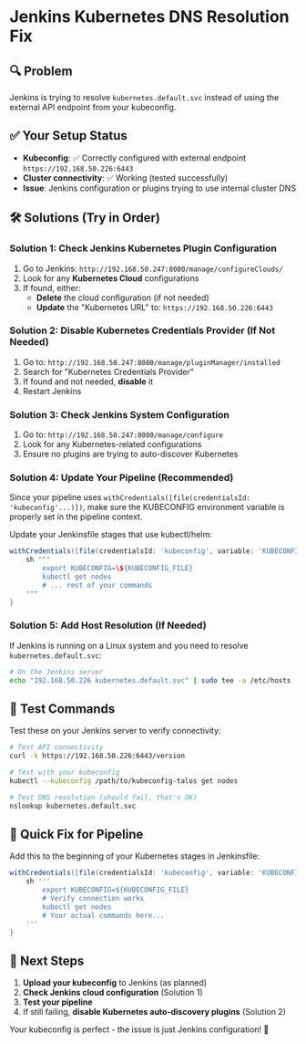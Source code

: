 # Jenkins Kubernetes DNS Resolution Fix

## 🔍 Problem
Jenkins is trying to resolve `kubernetes.default.svc` instead of using the external API endpoint from your kubeconfig.

## ✅ Your Setup Status
- **Kubeconfig**: ✅ Correctly configured with external endpoint `https://192.168.50.226:6443`
- **Cluster connectivity**: ✅ Working (tested successfully)
- **Issue**: Jenkins configuration or plugins trying to use internal cluster DNS

## 🛠️ Solutions (Try in Order)

### Solution 1: Check Jenkins Kubernetes Plugin Configuration

1. Go to Jenkins: `http://192.168.50.247:8080/manage/configureClouds/`
2. Look for any **Kubernetes Cloud** configurations
3. If found, either:
   - **Delete** the cloud configuration (if not needed)
   - **Update** the "Kubernetes URL" to: `https://192.168.50.226:6443`

### Solution 2: Disable Kubernetes Credentials Provider (If Not Needed)

1. Go to: `http://192.168.50.247:8080/manage/pluginManager/installed`
2. Search for "Kubernetes Credentials Provider"
3. If found and not needed, **disable** it
4. Restart Jenkins

### Solution 3: Check Jenkins System Configuration

1. Go to: `http://192.168.50.247:8080/manage/configure`
2. Look for any Kubernetes-related configurations
3. Ensure no plugins are trying to auto-discover Kubernetes

### Solution 4: Update Your Pipeline (Recommended)

Since your pipeline uses `withCredentials([file(credentialsId: 'kubeconfig'...)])`, make sure the KUBECONFIG environment variable is properly set in the pipeline context.

Update your Jenkinsfile stages that use kubectl/helm:

```groovy
withCredentials([file(credentialsId: 'kubeconfig', variable: 'KUBECONFIG_FILE')]) {
    sh """
        export KUBECONFIG=\${KUBECONFIG_FILE}
        kubectl get nodes
        # ... rest of your commands
    """
}
```

### Solution 5: Add Host Resolution (If Needed)

If Jenkins is running on a Linux system and you need to resolve `kubernetes.default.svc`:

```bash
# On the Jenkins server
echo "192.168.50.226 kubernetes.default.svc" | sudo tee -a /etc/hosts
```

## 🧪 Test Commands

Test these on your Jenkins server to verify connectivity:

```bash
# Test API connectivity
curl -k https://192.168.50.226:6443/version

# Test with your kubeconfig
kubectl --kubeconfig /path/to/kubeconfig-talos get nodes

# Test DNS resolution (should fail, that's OK)
nslookup kubernetes.default.svc
```

## 🔧 Quick Fix for Pipeline

Add this to the beginning of your Kubernetes stages in Jenkinsfile:

```groovy
withCredentials([file(credentialsId: 'kubeconfig', variable: 'KUBECONFIG_FILE')]) {
    sh '''
        export KUBECONFIG=${KUBECONFIG_FILE}
        # Verify connection works
        kubectl get nodes
        # Your actual commands here...
    '''
}
```

## 📝 Next Steps

1. **Upload your kubeconfig** to Jenkins (as planned)
2. **Check Jenkins cloud configuration** (Solution 1)
3. **Test your pipeline** 
4. If still failing, **disable Kubernetes auto-discovery plugins** (Solution 2)

Your kubeconfig is perfect - the issue is just Jenkins configuration! 🎯